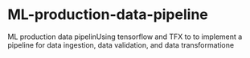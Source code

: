 # ML-production-data-pipeline
ML production data pipelinUsing tensorflow and TFX to to implement a pipeline for data ingestion, data validation, and data transformatione
